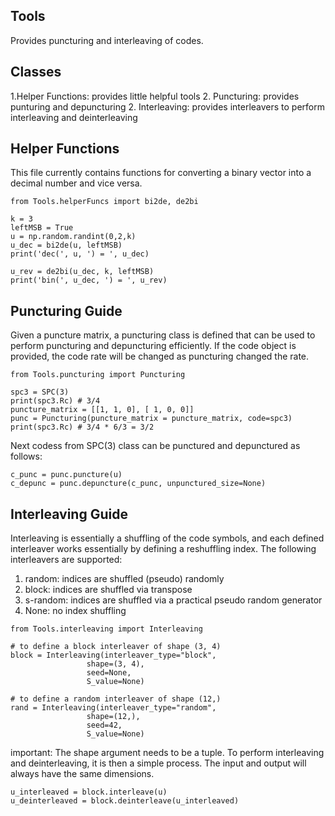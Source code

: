 ## Tools

Provides puncturing and interleaving of codes.

## Classes

1.Helper Functions: provides little helpful tools
2. Puncturing: provides punturing and depuncturing
2. Interleaving: provides interleavers to perform interleaving and deinterleaving

## Helper Functions

This file currently contains functions for converting a binary vector into a decimal number and vice versa.

```commandline
from Tools.helperFuncs import bi2de, de2bi

k = 3
leftMSB = True
u = np.random.randint(0,2,k)
u_dec = bi2de(u, leftMSB)
print('dec(', u, ') = ', u_dec)

u_rev = de2bi(u_dec, k, leftMSB)
print('bin(', u_dec, ') = ', u_rev)
```

## Puncturing Guide

Given a puncture matrix, a puncturing class is defined that can be used to perform puncturing
and depuncturing efficiently. If the code object is provided, the code rate will be changed
as puncturing changed the rate.

```commandline
from Tools.puncturing import Puncturing

spc3 = SPC(3)
print(spc3.Rc) # 3/4
puncture_matrix = [[1, 1, 0], [ 1, 0, 0]]
punc = Puncturing(puncture_matrix = puncture_matrix, code=spc3)
print(spc3.Rc) # 3/4 * 6/3 = 3/2
```
Next codess from SPC(3) class can be punctured and depunctured as follows:

```commandline
c_punc = punc.puncture(u)
c_depunc = punc.depuncture(c_punc, unpunctured_size=None)
```

## Interleaving Guide

Interleaving is essentially a shuffling of the code symbols, and each defined interleaver works
essentially by defining a reshuffling index. The following interleavers are supported:

1. random: indices are shuffled (pseudo) randomly
2. block: indices are shuffled via transpose
3. s-random: indices are shuffled via a practical pseudo random generator
4. None: no index shuffling

```commandline
from Tools.interleaving import Interleaving

# to define a block interleaver of shape (3, 4)
block = Interleaving(interleaver_type="block",
                 shape=(3, 4),
                 seed=None,
                 S_value=None)

# to define a random interleaver of shape (12,)            
rand = Interleaving(interleaver_type="random",
                 shape=(12,),
                 seed=42,
                 S_value=None)
```
important: The shape argument needs to be a tuple. To perform interleaving and deinterleaving,
it is then a simple process. The input and output will always have the same dimensions.


```commandline
u_interleaved = block.interleave(u)
u_deinterleaved = block.deinterleave(u_interleaved)
```